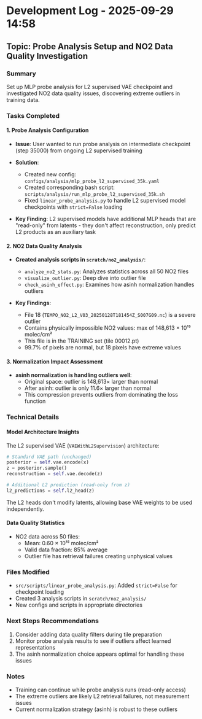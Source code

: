 # Development Log - 2025-09-29 14:58
## Topic: Probe Analysis Setup and NO2 Data Quality Investigation

### Summary
Set up MLP probe analysis for L2 supervised VAE checkpoint and investigated NO2 data quality issues, discovering extreme outliers in training data.

### Tasks Completed

#### 1. Probe Analysis Configuration
- **Issue**: User wanted to run probe analysis on intermediate checkpoint (step 35000) from ongoing L2 supervised training
- **Solution**:
  - Created new config: `configs/analysis/mlp_probe_l2_supervised_35k.yaml`
  - Created corresponding bash script: `scripts/analysis/run_mlp_probe_l2_supervised_35k.sh`
  - Fixed `linear_probe_analysis.py` to handle L2 supervised model checkpoints with `strict=False` loading

- **Key Finding**: L2 supervised models have additional MLP heads that are "read-only" from latents - they don't affect reconstruction, only predict L2 products as an auxiliary task

#### 2. NO2 Data Quality Analysis
- **Created analysis scripts in `scratch/no2_analysis/`**:
  - `analyze_no2_stats.py`: Analyzes statistics across all 50 NO2 files
  - `visualize_outlier.py`: Deep dive into outlier file
  - `check_asinh_effect.py`: Examines how asinh normalization handles outliers

- **Key Findings**:
  - File 18 (`TEMPO_NO2_L2_V03_20250128T181454Z_S007G09.nc`) is a severe outlier
  - Contains physically impossible NO2 values: max of 148,613 × 10¹⁵ molec/cm²
  - This file is in the TRAINING set (tile 00012.pt)
  - 99.7% of pixels are normal, but 18 pixels have extreme values

#### 3. Normalization Impact Assessment
- **asinh normalization is handling outliers well**:
  - Original space: outlier is 148,613× larger than normal
  - After asinh: outlier is only 11.6× larger than normal
  - This compression prevents outliers from dominating the loss function

### Technical Details

#### Model Architecture Insights
The L2 supervised VAE (`VAEWithL2Supervision`) architecture:
```python
# Standard VAE path (unchanged)
posterior = self.vae.encode(x)
z = posterior.sample()
reconstruction = self.vae.decode(z)

# Additional L2 prediction (read-only from z)
l2_predictions = self.l2_head(z)
```
The L2 heads don't modify latents, allowing base VAE weights to be used independently.

#### Data Quality Statistics
- NO2 data across 50 files:
  - Mean: 0.60 × 10¹⁵ molec/cm²
  - Valid data fraction: 85% average
  - Outlier file has retrieval failures creating unphysical values

### Files Modified
- `src/scripts/linear_probe_analysis.py`: Added `strict=False` for checkpoint loading
- Created 3 analysis scripts in `scratch/no2_analysis/`
- New configs and scripts in appropriate directories

### Next Steps Recommendations
1. Consider adding data quality filters during tile preparation
2. Monitor probe analysis results to see if outliers affect learned representations
3. The asinh normalization choice appears optimal for handling these issues

### Notes
- Training can continue while probe analysis runs (read-only access)
- The extreme outliers are likely L2 retrieval failures, not measurement issues
- Current normalization strategy (asinh) is robust to these outliers